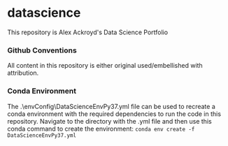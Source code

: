 # datascience
This repository is Alex Ackroyd's Data Science Portfolio

### Github Conventions
All content in this repository is either original used/embellished with attribution.

### Conda Environment
The .\envConfig\DataScienceEnvPy37.yml file can be used to recreate a conda environment with the required dependencies to run the code in this repository.
Navigate to the directory with the .yml file and then use this conda command to create the environment: `conda env create -f DataScienceEnvPy37.yml`